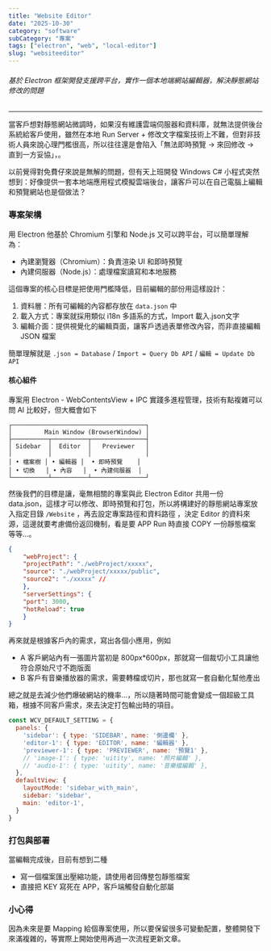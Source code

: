 ```yaml
---
title: "Website Editor"
date: "2025-10-30"
category: "software"
subCategory: "專案"
tags: ["electron", "web", "local-editor"]
slug: "websiteeditor"
---
```


###### 基於 Electron 框架開發支援跨平台，實作一個本地端網站編輯器，解決靜態網站修改的問題

---

當客戶想對靜態網站微調時，如果沒有維護雲端伺服器和資料庫，就無法提供後台系統給客戶使用，雖然在本地 Run Server + 修改文字檔案技術上不難，但對非技術人員來說心理門檻很高，所以往往還是會陷入「無法即時預覽 → 來回修改 → 直到一方妥協」，。

以前覺得對免費仔來說是無解的問題，但有天上班開發 Windows C# 小程式突然想到：好像提供一套本地端應用程式模擬雲端後台，讓客戶可以在自己電腦上編輯和預覽網站也是個做法？

### 專案架構

用 Electron 他基於 Chromium 引擎和 Node.js 又可以跨平台，可以簡單理解為：

- 內建瀏覽器（Chromium）：負責渲染 UI 和即時預覽
- 內建伺服器（Node.js）：處理檔案讀寫和本地服務

這個專案的核心目標是把使用門檻降低，目前編輯的部份用這樣設計：

1. 資料層：所有可編輯的內容都存放在 `data.json` 中
2. 載入方式：專案就採用類似 i18n 多語系的方式，Import 載入.json文字
3. 編輯介面：提供視覺化的編輯頁面，讓客戶透過表單修改內容，而非直接編輯 JSON 檔案

簡單理解就是 `.json = Database` / `Import = Query Db API` / `編輯 = Update Db API`


#### 核心組件

專案用 Electron - WebContentsView + IPC 實踐多進程管理，技術有點複雜可以問 AI 比較好，但大概會如下

```text
┌─────────────────────────────────────┐
│         Main Window (BrowserWindow) │
├──────────┬──────────┬───────────────┤
│ Sidebar  │  Editor  │   Previewer   │
│          │          │               │
│ • 檔案樹 │ • 編輯器 │  • 即時預覽    │
│ • 切換   │ • 內容   │  • 內建伺服器  │
└──────────┴──────────┴───────────────┘
```

然後我們的目標是讓，毫無相關的專案與此 Electron Editor 共用一份 data.json，這樣才可以修改、即時預覽和打包，所以將構建好的靜態網站專案放入指定目錄 `/Website` ，再去設定專案路徑和資料路徑
，決定 Editor 的資料來源，這邊就要考慮備份返回機制，看是要 APP Run 時直接 COPY 一份靜態檔案等等...。

```json
{
    "webProject": {
    "projectPath": "./webProject/xxxxx",
    "source": "./webProject/xxxxx/public",
    "source2": "./xxxxx" //
    },
    "serverSettings": {
    "port": 3000,
    "hotReload": true
    }
}
```

再來就是根據客戶內的需求，寫出各個小應用，例如

- A 客戶網站內有一張圖片當初是 800px*600px，那就寫一個裁切小工具讓他符合原始尺寸不跑版面
- B 客戶有音樂播放器的需求，需要轉檔或切片，那也就寫一套自動化幫他產出

總之就是去減少他們爆破網站的機率...，所以隨著時間可能會變成一個超級工具箱，根據不同客戶需求，來去決定打包輸出時的項目。

```javascript
const WCV_DEFAULT_SETTING = {
  panels: {
    'sidebar': { type: 'SIDEBAR', name: '側邊欄' },
    'editor-1': { type: 'EDITOR', name: '編輯器' },
    'previewer-1': { type: 'PREVIEWER', name: '預覽1' },
    // 'image-1': { type: 'uitity', name: '照片編輯' },
    // 'audio-1': { type: 'uitity', name: '音樂檔編輯' },
  },
  defaultView: {
    layoutMode: 'sidebar_with_main',
    sidebar: 'sidebar',
    main: 'editor-1',
  }
}
```

### 打包與部署

當編輯完成後，目前有想到二種

- 寫一個檔案匯出壓縮功能，請使用者回傳整包靜態檔案
- 直接把 KEY 寫死在 APP，客戶端觸發自動化部屬

### 小心得

因為未來是要 Mapping 給個專案使用，所以要保留很多可變動配置，整體開發下來滿複雜的，等實際上開始使用再過一次流程更新文章。
